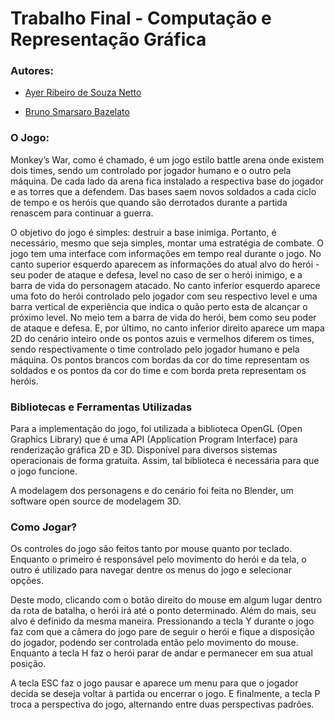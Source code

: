 # Trabalho Final - Computação e Representação Gráfica

### Autores:
- [Ayer Ribeiro de Souza Netto](https://github.com/ayerrsn)

- [Bruno Smarsaro Bazelato](https://github.com/brunosmarsaro)

### O Jogo:
Monkey’s War, como é chamado, é um jogo estilo battle arena onde existem dois times, 
sendo um controlado por jogador humano e o outro pela máquina. 
De cada lado da arena fica instalado a respectiva base do jogador e as torres que a defendem. 
Das bases saem novos soldados a cada ciclo de tempo e os heróis que quando 
são derrotados durante a partida renascem para continuar a guerra.

O objetivo do jogo é simples: destruir a base inimiga. 
Portanto, é necessário, mesmo que seja simples, montar uma estratégia de combate. 
O jogo tem uma interface com informações em tempo real durante o jogo. 
No canto superior esquerdo aparecem as informações do atual alvo do herói - seu poder de ataque e defesa, 
level no caso de ser o herói inimigo, e a barra de vida do personagem atacado. 
No canto inferior esquerdo aparece uma foto do herói controlado pelo jogador com seu respectivo level e 
uma barra vertical de experiência que indica o quão perto esta de alcançar o próximo level. 
No meio tem a barra de vida do herói, bem como seu poder de ataque e defesa. 
E, por último, no canto inferior direito aparece um mapa 2D do cenário inteiro onde os pontos azuis e vermelhos diferem os times, 
sendo respectivamente o time controlado pelo jogador humano e pela máquina. 
Os pontos brancos com bordas da cor do time representam os soldados e os pontos da cor do time e com borda preta representam os heróis. 

### Bibliotecas e Ferramentas Utilizadas

Para a implementação do jogo, foi utilizada a biblioteca OpenGL (Open Graphics Library) que é uma API (Application Program Interface) 
para renderização gráfica 2D e 3D. Disponível para diversos sistemas operacionais de forma gratuita. 
Assim, tal biblioteca é necessária para que o jogo funcione.

A modelagem dos personagens e do cenário foi feita no Blender, um software open source de modelagem 3D.

### Como Jogar?

Os controles do jogo são feitos tanto por mouse quanto por teclado. Enquanto o primeiro é responsável pelo movimento do herói e da tela, o outro é utilizado para navegar dentre os menus do jogo e selecionar opções. 

Deste modo, clicando com o botão direito do mouse em algum lugar dentro da rota de batalha, o herói irá até o ponto determinado. Além do mais, seu alvo é definido da mesma maneira. Pressionando a tecla Y durante o jogo faz com que a câmera do jogo pare de seguir o herói e fique a disposição do jogador, podendo ser controlada então pelo movimento do mouse. Enquanto a tecla H faz o herói parar de andar e permanecer em sua atual posição.

A tecla ESC faz o jogo pausar e aparece um menu para que o jogador decida se deseja voltar à partida ou encerrar o jogo. E finalmente, a tecla P troca a perspectiva do jogo, alternando entre duas perspectivas padrões. 
